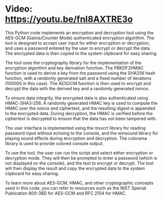 # Video: https://youtu.be/fnI8AXTRE3o

This Python code implements an encryption and decryption tool using the AES-GCM (Galois/Counter Mode) authenticated encryption algorithm. The tool is designed to accept user input for either encryption or decryption, and uses a password entered by the user to encrypt or decrypt the data. The encrypted data is then copied to the system clipboard for easy sharing.

The tool uses the cryptography library for the implementation of the encryption algorithm and key derivation function. The PBKDF2HMAC function is used to derive a key from the password using the SHA256 hash function, with a randomly generated salt and a fixed number of iterations (100000 in this case). The AESGCM function is then used to encrypt and decrypt the data with the derived key and a randomly generated nonce.

To ensure data integrity, the encrypted data is also authenticated using HMAC-SHA3-256. A randomly generated HMAC key is used to compute the HMAC over the nonce and ciphertext, and the resulting digest is appended to the encrypted data. During decryption, the HMAC is verified before the ciphertext is decrypted to ensure that the data has not been tampered with.

The user interface is implemented using the msvcrt library for reading password input without echoing to the console, and the winsound library for playing sound effects during encryption and decryption. The colorama library is used to provide colored console output.

To use the tool, the user can run the script and select either encryption or decryption mode. They will then be prompted to enter a password (which is not displayed on the console), and the text to encrypt or decrypt. The tool will then display the result and copy the encrypted data to the system clipboard for easy sharing.

To learn more about AES-GCM, HMAC, and other cryptographic concepts used in this code, you can refer to resources such as the NIST Special Publication 800-38D for AES-GCM and RFC 2104 for HMAC.
